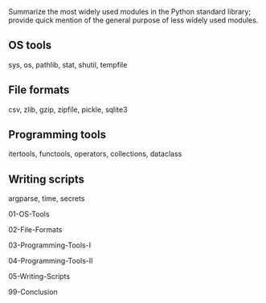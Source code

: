 Summarize the most widely used modules in the Python standard library; provide quick
mention of the general purpose of less widely used modules.

## OS tools

sys, os, pathlib, stat, shutil, tempfile

## File formats

csv, zlib, gzip, zipfile, pickle, sqlite3

## Programming tools

itertools, functools, operators, collections, dataclass

## Writing scripts

argparse, time, secrets


01-OS-Tools

02-File-Formats

03-Programming-Tools-I

04-Programming-Tools-II

05-Writing-Scripts

99-Conclusion